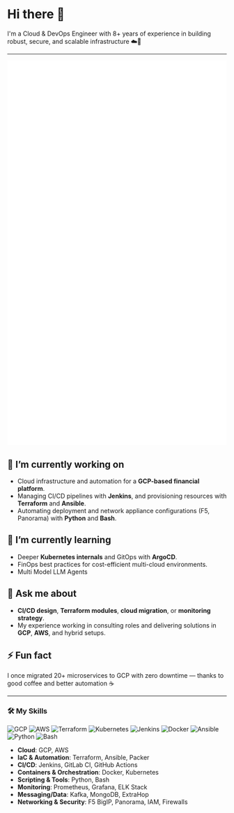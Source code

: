 # Hi there 👋

I'm a Cloud & DevOps Engineer with 8+ years of experience in building robust, secure, and scalable infrastructure ☁️🚀

---
<p align="center">
  <img src="github-metrics.svg" alt="GitHub Metrics">
</p>

## 🔭 I’m currently working on
- Cloud infrastructure and automation for a **GCP-based financial platform**.
- Managing CI/CD pipelines with **Jenkins**, and provisioning resources with **Terraform** and **Ansible**.
- Automating deployment and network appliance configurations (F5, Panorama) with **Python** and **Bash**.

## 🌱 I’m currently learning
- Deeper **Kubernetes internals** and GitOps with **ArgoCD**.
- FinOps best practices for cost-efficient multi-cloud environments.
- Multi Model LLM Agents

## 💬 Ask me about
- **CI/CD design**, **Terraform modules**, **cloud migration**, or **monitoring strategy**.
- My experience working in consulting roles and delivering solutions in **GCP**, **AWS**, and hybrid setups.

## ⚡ Fun fact
I once migrated 20+ microservices to GCP with zero downtime — thanks to good coffee and better automation ☕️

---

### 🛠 My Skills

![GCP](https://img.shields.io/badge/-GCP-4285F4?logo=google-cloud&logoColor=white)
![AWS](https://img.shields.io/badge/-AWS-232F3E?logo=amazon-aws&logoColor=white)
![Terraform](https://img.shields.io/badge/-Terraform-623CE4?logo=terraform&logoColor=white)
![Kubernetes](https://img.shields.io/badge/-Kubernetes-326CE5?logo=kubernetes&logoColor=white)
![Jenkins](https://img.shields.io/badge/-Jenkins-D24939?logo=jenkins&logoColor=white)
![Docker](https://img.shields.io/badge/-Docker-2496ED?logo=docker&logoColor=white)
![Ansible](https://img.shields.io/badge/-Ansible-EE0000?logo=ansible&logoColor=white)
![Python](https://img.shields.io/badge/-Python-3776AB?logo=python&logoColor=white)
![Bash](https://img.shields.io/badge/-Bash-4EAA25?logo=gnubash&logoColor=white)

- **Cloud**: GCP, AWS  
- **IaC & Automation**: Terraform, Ansible, Packer  
- **CI/CD**: Jenkins, GitLab CI, GitHub Actions  
- **Containers & Orchestration**: Docker, Kubernetes  
- **Scripting & Tools**: Python, Bash  
- **Monitoring**: Prometheus, Grafana, ELK Stack  
- **Messaging/Data**: Kafka, MongoDB, ExtraHop  
- **Networking & Security**: F5 BigIP, Panorama, IAM, Firewalls
